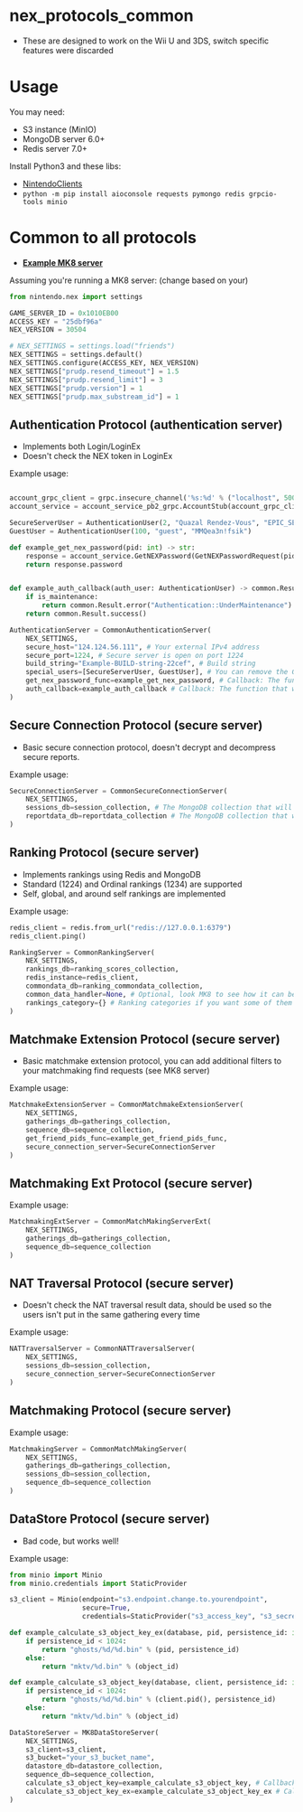 # nex_protocols_common

- These are designed to work on the Wii U and 3DS, switch specific features were discarded

# Usage

You may need:

- S3 instance (MinIO)
- MongoDB server 6.0+
- Redis server 7.0+

Install Python3 and these libs:

- [NintendoClients](https://github.com/kinnay/NintendoClients)
- ``python -m pip install aioconsole requests pymongo redis grpcio-tools minio``

# Common to all protocols

- [**Example MK8 server**](https://github.com/EpicUsername12/nex_mario_kart_8)

Assuming you're running a MK8 server: (change based on your)

```py
from nintendo.nex import settings

GAME_SERVER_ID = 0x1010EB00
ACCESS_KEY = "25dbf96a"
NEX_VERSION = 30504

# NEX_SETTINGS = settings.load("friends")
NEX_SETTINGS = settings.default()
NEX_SETTINGS.configure(ACCESS_KEY, NEX_VERSION)
NEX_SETTINGS["prudp.resend_timeout"] = 1.5
NEX_SETTINGS["prudp.resend_limit"] = 3
NEX_SETTINGS["prudp.version"] = 1
NEX_SETTINGS["prudp.max_substream_id"] = 1
```

## Authentication Protocol (authentication server)

- Implements both Login/LoginEx
- Doesn't check the NEX token in LoginEx

Example usage:

```py

account_grpc_client = grpc.insecure_channel('%s:%d' % ("localhost", 50051))
account_service = account_service_pb2_grpc.AccountStub(account_grpc_client)

SecureServerUser = AuthenticationUser(2, "Quazal Rendez-Vous", "EPIC_SECURE_AUTH_PASS") # make the password actually secure
GuestUser = AuthenticationUser(100, "guest", "MMQea3n!fsik")

def example_get_nex_password(pid: int) -> str:
    response = account_service.GetNEXPassword(GetNEXPasswordRequest(pid=pid), metadata=[("x-api-key", "GRPC_API_KEY")])
    return response.password


def example_auth_callback(auth_user: AuthenticationUser) -> common.Result:
    if is_maintenance:
        return common.Result.error("Authentication::UnderMaintenance")
    return common.Result.success()

AuthenticationServer = CommonAuthenticationServer(
    NEX_SETTINGS,
    secure_host="124.124.56.111", # Your external IPv4 address
    secure_port=1224, # Secure server is open on port 1224
    build_string="Example-BUILD-string-22cef", # Build string
    special_users=[SecureServerUser, GuestUser], # You can remove the Guest user
    get_nex_password_func=example_get_nex_password, # Callback: The function that will fetch user NEX passwords
    auth_callback=example_auth_callback # Callback: The function that will be called on each login attempt (you can raise RMC exceptions)
)
```

## Secure Connection Protocol (secure server)

- Basic secure connection protocol, doesn't decrypt and decompress secure reports.

Example usage:

```py
SecureConnectionServer = CommonSecureConnectionServer(
    NEX_SETTINGS,
    sessions_db=session_collection, # The MongoDB collection that will store user session URLs
    reportdata_db=reportdata_collection # The MongoDB collection that will store secure report data (unused yet)
)
```

## Ranking Protocol (secure server)

- Implements rankings using Redis and MongoDB
- Standard (1224) and Ordinal rankings (1234) are supported
- Self, global, and around self rankings are implemented

Example usage:

```py
redis_client = redis.from_url("redis://127.0.0.1:6379")
redis_client.ping()

RankingServer = CommonRankingServer(
    NEX_SETTINGS,
    rankings_db=ranking_scores_collection,
    redis_instance=redis_client,
    commondata_db=ranking_commondata_collection,
    common_data_handler=None, # Optional, look MK8 to see how it can be used
    rankings_category={} # Ranking categories if you want some of them to be Ascending, other descending (dict[int, int])
)                          
```

## Matchmake Extension Protocol (secure server)

- Basic matchmake extension protocol, you can add additional filters to your matchmaking find requests (see MK8 server)

Example usage:

```py
MatchmakeExtensionServer = CommonMatchmakeExtensionServer(
    NEX_SETTINGS,
    gatherings_db=gatherings_collection,
    sequence_db=sequence_collection,
    get_friend_pids_func=example_get_friend_pids_func,
    secure_connection_server=SecureConnectionServer
)                       
```

## Matchmaking Ext Protocol (secure server)

Example usage:

```py
MatchmakingExtServer = CommonMatchMakingServerExt(
    NEX_SETTINGS,
    gatherings_db=gatherings_collection,
    sequence_db=sequence_collection
)
```

## NAT Traversal Protocol (secure server)

- Doesn't check the NAT traversal result data, should be used so the users isn't put in the same gathering every time

Example usage:

```py
NATTraversalServer = CommonNATTraversalServer(
    NEX_SETTINGS,
    sessions_db=session_collection,
    secure_connection_server=SecureConnectionServer
)
```

## Matchmaking Protocol (secure server)

Example usage:

```py
MatchmakingServer = CommonMatchMakingServer(
    NEX_SETTINGS,
    gatherings_db=gatherings_collection,
    sessions_db=session_collection,
    sequence_db=sequence_collection                                            
)
```

## DataStore Protocol (secure server)

- Bad code, but works well!

Example usage:

```py
from minio import Minio
from minio.credentials import StaticProvider

s3_client = Minio(endpoint="s3.endpoint.change.to.yourendpoint",
                  secure=True,
                  credentials=StaticProvider("s3_access_key", "s3_secret", ""))

def example_calculate_s3_object_key_ex(database, pid, persistence_id: int, object_id: int) -> str:
    if persistence_id < 1024:
        return "ghosts/%d/%d.bin" % (pid, persistence_id)
    else:
        return "mktv/%d.bin" % (object_id)

def example_calculate_s3_object_key(database, client, persistence_id: int, object_id: int) -> str:
    if persistence_id < 1024:
        return "ghosts/%d/%d.bin" % (client.pid(), persistence_id)
    else:
        return "mktv/%d.bin" % (object_id)

DataStoreServer = MK8DataStoreServer(
    NEX_SETTINGS,
    s3_client=s3_client,
    s3_bucket="your_s3_bucket_name",
    datastore_db=datastore_collection,
    sequence_db=sequence_collection,
    calculate_s3_object_key=example_calculate_s3_object_key, # Callback: Get object key by client, persistence id, object id
    calculate_s3_object_key_ex=example_calculate_s3_object_key_ex # Callback: Get object key by PID, persistence id, object id
)
```
